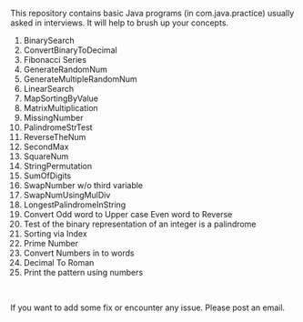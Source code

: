 <p>This repository contains basic Java programs (in com.java.practice) usually asked in interviews. It will help to brush up your concepts.</p>
<ol>
<li>BinarySearch</li>
<li>ConvertBinaryToDecimal</li>
<li>Fibonacci Series</li>
<li>GenerateRandomNum</li>
<li>GenerateMultipleRandomNum</li>
<li>LinearSearch</li>
<li>MapSortingByValue</li>
<li>MatrixMultiplication</li>
<li>MissingNumber</li>
<li>PalindromeStrTest</li>
<li>ReverseTheNum</li>
<li>SecondMax</li>
<li>SquareNum</li>
<li>StringPermutation</li>
<li>SumOfDigits</li>
<li>SwapNumber w/o third variable</li>
<li>SwapNumUsingMulDiv</li>
<li>LongestPalindromeInString</li>
<li>Convert Odd word to Upper case Even word to Reverse</li>
<li>Test of the binary representation of an integer is a palindrome</li>
<li>Sorting via Index</li>
<li>Prime Number</li>
<li>Convert Numbers in to words</li>
<li>Decimal To Roman</li>
<li>Print the pattern using numbers</li>
</ol>
<p>&nbsp;</p>
<p>If you want to add some fix or encounter any issue. Please post an email.&nbsp;</p>